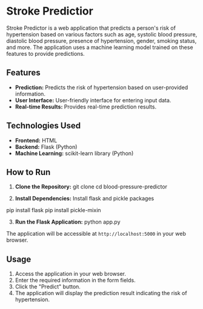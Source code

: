 # Stroke Predictior

Stroke Predictor is a web application that predicts a person's risk of hypertension based on various factors such as age, systolic blood pressure, diastolic blood pressure, presence of hypertension, gender, smoking status, and more. The application uses a machine learning model trained on these features to provide predictions.

## Features

- **Prediction:** Predicts the risk of hypertension based on user-provided information.
- **User Interface:** User-friendly interface for entering input data.
- **Real-time Results:** Provides real-time prediction results.

## Technologies Used

- **Frontend:** HTML
- **Backend:** Flask (Python)
- **Machine Learning:** scikit-learn library (Python)

## How to Run

1. **Clone the Repository:**
git clone <repository-url>
cd blood-pressure-predictor


2. **Install Dependencies:**
Install flask and pickle packages

pip install flask
 pip install pickle-mixin

 
3. **Run the Flask Application:**
python app.py


The application will be accessible at `http://localhost:5000` in your web browser.

## Usage

1. Access the application in your web browser.
2. Enter the required information in the form fields.
3. Click the "Predict" button.
4. The application will display the prediction result indicating the risk of hypertension.



